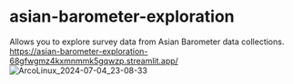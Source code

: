# asian-barometer-exploration
Allows you to explore survey data from Asian Barometer data collections.
https://asian-barometer-exploration-68gfwgmz4kxmnmmk5gqwzp.streamlit.app/
![ArcoLinux_2024-07-04_23-08-33](https://github.com/tipharez-allmighty/asian-barometer-exploration/assets/144653473/2a0c453f-abb4-496c-8433-592385ec591d)
